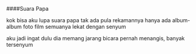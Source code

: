 ####Suara Papa

kok bisa aku lupa suara papa
tak ada pula rekamannya 
hanya ada album-album foto film
semuanya lekat dengan senyum

aku jadi ingat 
dulu dia memang jarang bicara
pernah menangis, banyak tersenyum